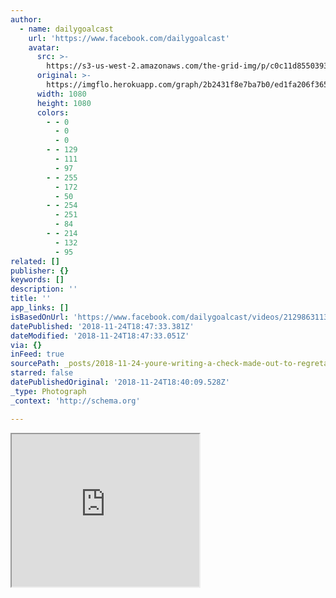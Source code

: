```yaml
---
author:
  - name: dailygoalcast
    url: 'https://www.facebook.com/dailygoalcast'
    avatar:
      src: >-
        https://s3-us-west-2.amazonaws.com/the-grid-img/p/c0c11d8550393d529682c4e12e5eddc722ed5135.jpg
      original: >-
        https://imgflo.herokuapp.com/graph/2b2431f8e7ba7b0/ed1fa206f36558a475b192388e45b5bb/noop.jpg?input=https%3A%2F%2Fscontent-iad3-1.xx.fbcdn.net%2Fv%2Ft15.5256-10%2F38088496_2129866950593985_7959575612199272448_n.jpg%3F_nc_cat%3D1%26_nc_ht%3Dscontent-iad3-1.xx%26oh%3D08ff7981fcde85a45652e8e470365ec3%26oe%3D5CABEE7B
      width: 1080
      height: 1080
      colors:
        - - 0
          - 0
          - 0
        - - 129
          - 111
          - 97
        - - 255
          - 172
          - 50
        - - 254
          - 251
          - 84
        - - 214
          - 132
          - 95
related: []
publisher: {}
keywords: []
description: ''
title: ''
app_links: []
isBasedOnUrl: 'https://www.facebook.com/dailygoalcast/videos/2129863113927702/'
datePublished: '2018-11-24T18:47:33.381Z'
dateModified: '2018-11-24T18:47:33.051Z'
via: {}
inFeed: true
sourcePath: _posts/2018-11-24-youre-writing-a-check-made-out-to-regretand-that-check.md
starred: false
datePublishedOriginal: '2018-11-24T18:40:09.528Z'
_type: Photograph
_context: 'http://schema.org'

---
```

<iframe src="https://the-grid.github.io/ed-userhtml/?g=eJxdkEFuwyAQRa9iISW72sGu7MYNqbrJBdp9RWBsUDCDAIf69kW2V5Vm8efx_mK46MHzCYrgBSMqRhf6qkoplQMXcEd8lAKnypl51DZUTy0BS6fch_IwsNU_NJ-H-pbnfysjybVZRuRG8BDzvvZDDjWtz29tQ2lzrrvuVGd0DArTT4TfyOgxaRkVe-1aUmyRrFmBHlVkpKWUFCEuBhi5o5fge4sW3vEJfjCYeqWlBJsd4dEYbUdGLJJivXUrMHIiBTdZ_vbcBsc9WLEwEv0M-wMjGfnFRZAvE0jNd36bjfkSHsDu-vVSbd94_QNKuXNz" height="244" style=""></iframe>